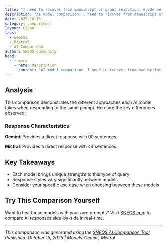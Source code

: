 ```yaml
---
title: "I need to recover from manuscript or grant rejection. Guide me: 1) Allow yourself to feel disappointed"
description: "AI model comparison: I need to recover from manuscript or grant rejection. Guide me: 1) Allow yourself to feel disappoint..."
date: 2025-10-15
category: comparison
layout: Clean
tags:
  - Gemini
  - Mistral
  - AI Comparison
author: SNEOS Community
head:
  - - meta
    - name: description
      content: "AI model comparison: I need to recover from manuscript or grant rejection. Guide me: 1) Allow yourself to feel disappointed..."
---
```


<ChatComparison
  title="I need to recover from manuscript or grant rejection. Guide me: 1) Allow yourself to feel disappointed"
  prompt="I need to recover from manuscript or grant rejection. Guide me: 1) Allow yourself to feel disappointed"
  :responses='{"Gemini": "Absolutely, that\u0027s the *perfect* place to start. Suppressing disappointment only makes the recovery harder. Let\u0027s break down the process of recovering from manuscript or grant rejection, building from your crucial first step:\n\n---\n\n### **Recovering from Manuscript or Grant Rejection: A Step-by-Step Guide**\n\n**1. Allow Yourself to Feel Disappointed (Your excellent starting point!)**\n\n*   **Acknowledge and Validate:** This is a big one. It\u0027s okay to feel sad, angry, frustrated, discouraged, or even a bit numb. You poured your time, intellect, and passion into this work. Rejection feels personal because it *is* personal in terms of the effort you invested.\n*   **Give Yourself Permission:** Don\u0027t try to \u0022just get over it\u0022 immediately.\n    *   **Grieve:** For the lost opportunity, for the effort, for the initial excitement.\n    *   **Vent:** Talk to a trusted mentor, colleague, friend, or partner. Scream into a pillow. Go for a run. Write in a journal.\n    *   **Cry:** Tears are a natural release.\n*   **Set a Time Limit:** While it\u0027s important to feel, it\u0027s also important not to wallow indefinitely. Give yourself a specific timeframe for this initial emotional processing \u2013 maybe 24-48 hours, or a weekend. During this time, allow yourself to disengage from work if possible.\n*   **Practice Self-Care:** Do something comforting or distracting that has nothing to do with your work. Watch a movie, eat your favorite food, go for a walk in nature, listen to music, spend time with loved ones, indulge in a hobby.\n\n**2. Gain Perspective \u0026 De-personalize**\n\nOnce the initial sting has dulled a little:\n\n*   **Remember It\u0027s Not a Judgment on Your Worth:** A rejection is a judgment on *this specific submission* at *this specific time* for *this specific journal/funding body*. It is *not* a judgment on your intelligence, your capability, or the value of your overall research.\n*   **Rejection is Universal:** Every successful academic has faced rejection \u2013 often many times over. Nobel laureates, highly cited authors, and prolific grant winners all have stories of submissions that didn\u0027t make the cut. It\u0027s part of the process, not a sign of failure.\n*   **Consider External Factors:**\n    *   **Fit:** Was it the absolute best fit for that journal\u0027s scope or grant\u0027s specific call? Sometimes the work is excellent but simply not what they\u0027re looking for.\n    *   **Funding Cycles/Competitiveness:** Grant funding is notoriously competitive. It\u0027s often a zero-sum game with many excellent proposals fighting for limited funds.\n    *   **Reviewer Bias/Experience:** Reviewers are human. They might have their own biases, misunderstand parts of your work, or simply be having a bad day. Some feedback might be less constructive than others.\n    *   **Overload:** Sometimes submissions are rejected simply due to the sheer volume of high-quality submissions.\n\n**3. Take a Break (A Real One)**\n\n*   **Step Away:** Don\u0027t immediately open the rejection letter again or start revising. Give yourself at least a few days, maybe even a week, to mentally separate from the project.\n*   **Clear Your Head:** Engage in activities that are completely unrelated to your work. This allows your subconscious to process without conscious pressure and helps you return with fresh eyes.\n\n**4. Analyze the Feedback (Objectively, When You\u0027re Ready)**\n\nOnce you\u0027ve cleared your head and feel less emotionally charged:\n\n*   **Read Dispassionately:** Print out the decision letter and reviewer comments. Read them as if they\u0027re someone else\u0027s. Try to remove your emotional connection to the work.\n*   **Highlight \u0026 Categorize:**\n    *   **Positive Comments:** Yes, even in rejections, there are often positive remarks. Note them \u2013 they\u0027re things to emphasize in the future.\n    *   **Minor Revisions:** Points that are easy to address (e.g., clarify a sentence, add a reference).\n    *   **Major Revisions:** Points that require more substantial work (e.g., additional analysis, re-write a section, collect more data).\n    *   **Fatal Flaws (for this venue):** Issues that fundamentally challenge the premise or methodology in a way that would make it unsuitable for *this specific* outlet.\n    *   **Conflicting/Unhelpful Comments:** Sometimes reviewers contradict each other, or one reviewer\u0027s comment seems unfair or unhelpful. Note these, but don\u0027t dwell on them.\n*   **Look for Patterns:** Do multiple reviewers raise the same point? If so, that\u0027s a key area to address.\n*   **Identify Actionable Items:** Focus on what you *can* change and improve. Not every piece of feedback needs to be implemented, but every piece deserves consideration.\n*   **Seek a Second Opinion (If Needed):** If the feedback is confusing or you\u0027re struggling to be objective, ask a trusted mentor, colleague, or collaborator to read the feedback and offer their perspective. They can help you sift through it and identify the most important points.\n\n**5. Strategize Your Next Steps**\n\nBased on your analysis, make a plan:\n\n*   **For Manuscripts:**\n    *   **Revise and Resubmit (Same Journal):** If the rejection was \u0022revise and resubmit\u0022 (even if technically a rejection, this is an invitation) or if the feedback is largely positive with manageable major revisions, this might be your best bet. Develop a point-by-point response and address all feedback.\n    *   **Revise and Submit Elsewhere:** If the feedback suggests a poor fit, fundamental issues for that journal, or if the tone was particularly harsh/unconstructive, it might be better to revise the manuscript based on the feedback and aim for a different (perhaps slightly less competitive, or more specialized) journal.\n*   **For Grants:**\n    *   **Revise and Reapply (Same Funding Body):** If the feedback is constructive and you can address the weaknesses, often grant programs welcome revised submissions in the next cycle. This is very common and often leads to success.\n    *   **Revise and Apply Elsewhere:** If the feedback highlights a poor fit for that specific grant or if you know of other funding opportunities that might be a better match for your revised proposal.\n    *   **Break Down the Project:** Could you pursue a smaller, pilot project to generate preliminary data addressing reviewer concerns, then resubmit a larger grant later?\n\n**6. Execute the Plan**\n\n*   **Create a Detailed Action Plan:** Break down the revisions into manageable tasks. Set deadlines.\n*   **Systematic Revisions:** Go through each reviewer comment point-by-point. Make the changes.\n*   **Write a Rebuttal Letter (Even if not for resubmission):** Practice articulating how you\u0027ve addressed the feedback. This is invaluable if you do resubmit or if you apply elsewhere and want to show how you\u0027ve improved.\n*   **Focus on Improvement:** Each revision, even after a rejection, makes your work stronger. View this as an opportunity for growth.\n\n**7. Re-engage and Submit/Apply Again**\n\n*   **Persistence is Key:** Many successful papers and grants were rejected multiple times before finding their home. Don\u0027t let one rejection define the project or your career.\n*   **Maintain Professionalism:** Even if you disagreed with some feedback, your goal is to present the best possible version of your work.\n\n**8. Cultivate Resilience \u0026 Long-Term Strategies**\n\n*   **Develop a Support Network:** Have mentors, peers, and collaborators you can turn to for advice, commiseration, and encouragement.\n*   **Separate Self-Worth from Outcomes:** Your value as a researcher and as a person is not solely tied to your publication or funding record.\n*   **Celebrate Small Wins:** Acknowledge the progress you make during revisions, the new insights you gain, and the sheer act of getting back up and trying again.\n*   **Practice Self-Compassion:** Be as kind to yourself as you would be to a friend going through the same experience.\n*   **Remember Your \u0022Why\u0022:** Reconnect with the passion that drives your research. Remind yourself of the importance and impact of your work.\n\n---\n\nThis process isn\u0027t easy, but it\u0027s a proven path to turning a setback into a step forward. You\u0027ve got this.", "Mistral": "I\u0027m really sorry to hear about the rejection, but remember that it\u0027s a normal part of the academic and writing process. Here\u0027s a step-by-step guide to help you recover:\n\n1. **Allow yourself to feel disappointed:**\n   - It\u0027s important to acknowledge your feelings. Disappointment, frustration, and even anger are normal reactions.\n   - Give yourself time to process these feelings. It\u0027s okay to take a day or two to step back and regroup.\n   - Talk to trusted friends, colleagues, or mentors about your feelings. They can offer support and perspective.\n\n2. **Practice self-care:**\n   - Ensure you\u0027re taking care of your physical health. Eat well, stay hydrated, and maintain a regular sleep schedule.\n   - Do activities you enjoy and that help you relax. This could be exercise, meditation, reading, or spending time in nature.\n   - Be kind to yourself. Avoid beating yourself up or dwelling on negative thoughts.\n\n3. **Reframe rejection:**\n   - Try to view rejection as a natural part of the process. Almost everyone experiences it at some point in their career.\n   - Consider that rejection can be a redirection. It might lead you to improve your work, explore new ideas, or submit to more suitable venues.\n   - Remember that rejection is not a reflection of your worth or your potential.\n\n4. **Seek feedback:**\n   - If possible, seek feedback from the reviewers or editors. Their comments can provide valuable insights into how you can improve your manuscript or grant application.\n   - Share your work with colleagues or mentors for their feedback as well.\n\n5. **Revise and resubmit:**\n   - After you\u0027ve taken time to process your feelings and gather feedback, revise your work as needed.\n   - Consider submitting your manuscript to a different journal or reapplying for grants. Persistence is key in academia and writing.\n\n6. **Reflect on what you\u0027ve learned:**\n   - Each rejection is an opportunity to learn and grow. Reflect on what you\u0027ve learned through this process that can help you move forward.\n\n7. **Move on:**\n   - Don\u0027t dwell on the rejection. Once you\u0027ve processed your feelings and revised your work, move on to the next project or submission.\n\n8. **Maintain a positive attitude:**\n   - Believe in your work and your abilities. Maintain a positive attitude and keep moving forward.\n\n9. **Set new goals:**\n   - Use this experience to set new goals for yourself. These could be related to your writing, research, or career development.\n\n10. **Celebrate your successes:**\n   - Don\u0027t forget to acknowledge and celebrate your successes, no matter how big or small. This can help maintain your motivation and positivity."}' published-date="{DateTime.UtcNow:HH:mm}"
/>

## Analysis

This comparison demonstrates the different approaches each AI model takes when responding to the same prompt. Here are the key differences observed:

### Response Characteristics

**Gemini**: Provides a direct response with 90 sentences. 

**Mistral**: Provides a direct response with 44 sentences. 

## Key Takeaways

- Each model brings unique strengths to this type of query
- Response styles vary significantly between models
- Consider your specific use case when choosing between these models

## Try This Comparison Yourself

Want to test these models with your own prompts? Visit [SNEOS.com](https://sneos.com) to compare AI responses side-by-side in real-time.

---

*This comparison was generated using the [SNEOS AI Comparison Tool](https://sneos.com)*
*Published: October 15, 2025 | Models: Gemini, Mistral*

